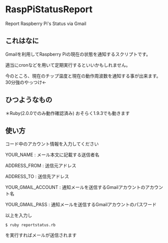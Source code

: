 RaspPiStatusReport
==================

Report Raspberry Pi's Status via Gmail


## これはなに
Gmailを利用してRaspberry Piの現在の状態を通知するスクリプトです。

適当にcronなどを用いて定期実行するといいかもしれません。

今のところ、現在のチップ温度と現在の動作周波数を通知する事が出来ます。
30分強のやっつけ←


## ひつようなもの

＊Ruby(2.0.0でのみ動作確認済み)
おそらく1.9.3でも動きます


## 使い方

コード中のアカウント情報を入力してください

YOUR_NAME           : メール本文に記載する送信者名

ADDRESS_FROM        : 送信元アドレス

ADDRESS_TO          : 送信先アドレス

YOUR_GMAIL_ACCOUNT  : 通知メールを送信するGmailアカウントのアカウント名

YOUR_GMAIL_PASS     : 通知メールを送信するGmailアカウントのパスワード


以上を入力し

    $ ruby reportstatus.rb

を実行すればメールが送信されます
